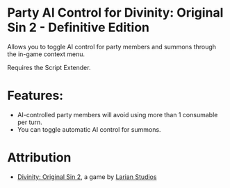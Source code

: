 Party AI Control for Divinity: Original Sin 2 - Definitive Edition
=======

Allows you to toggle AI control for party members and summons through the in-game context menu.  

Requires the Script Extender.

# Features:  

* AI-controlled party members will avoid using more than 1 consumable per turn.
* You can toggle automatic AI control for summons.

# Attribution  
- [Divinity: Original Sin 2](http://store.steampowered.com/app/435150/Divinity_Original_Sin_2/), a game by [Larian Studios](http://larian.com/)
